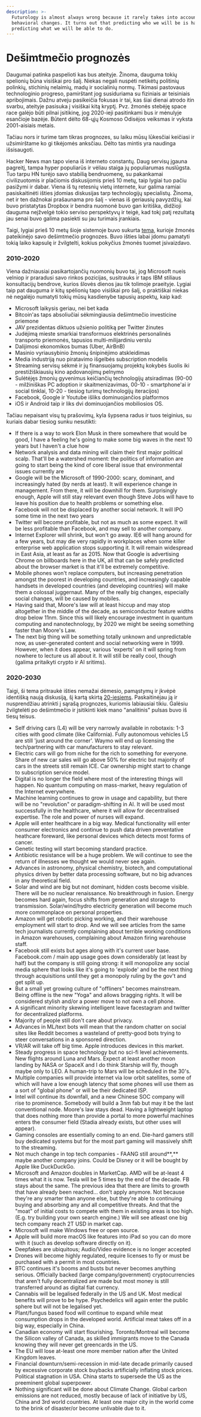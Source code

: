 ```yaml
---
description: >-
  Futurology is almost always wrong because it rarely takes into account
  behavioral changes. It turns out that predicting who we will be is harder than
  predicting what we will be able to do.
---
```


# Dešimtmečio prognozės

Daugumai patinka paspelioti kas bus ateityje. Žinoma, dauguma tokių spelionių būna visiškai pro šalį. Niekas negali nuspėti netikėtų politinių polinkių, stichinių nelaimių, madų ir socialinių normų. Tikimasi pastovaus technologinio progreso, pamirštant jog susiduriama su fiziniais ar teisiniais apribojimais. Dažnu atveju pasikeičia fokusas ir tai, kas šiai dienai atrodo itin svarbu, ateityje pasisuka į visiškai kitą kryptį. Pvz. žmonės stebėję space race galėjo būti pilnai įsitikinę, jog 2020-ieji pasitinkami bus ir mėnulyje esančioje bazėje. Būtent dėlto 68-ųjų Kosmoso Odisėjos veiksmas ir vyksta 2001-aisiais metais.

Tačiau nors ir turime tam tikras prognozes, su laiku mūsų lūkesčiai keičiasi ir užsimirštame ko gi tikėjomės anksčiau. Dėlto tas mintis yra naudinga išsisaugoti.

Hacker News man tapo viena iš interneto constantų. Daug servisų įgauna pagreitį, tampa hyper populiarūs ir vėliau staiga jų populiarumas nuslūgsta. Tuo tarpu HN turėjo savo stabilią bendruomenę, su pakankamai civilizuotomis ir plačiomis diskusijomis prieš 10 metų, taip lygiai tuo pačiu pasižymi ir dabar. Viena iš tų retesnių vietų internete, kur galima ramiai pasiskaitinėti išties įdomias diskusijas tarp technologijų specialistų. Žinoma, net ir ten dažnokai prašaunama pro šalį - vienas iš geriausių pavyzdžių, kai buvo pristatytas Dropbox ir bendra nuomonė buvo gan kritiška, didžioji dauguma neįžvelgė tokio serviso perspektyvų ir teigė, kad tokį patį rezultatą jau senai buvo galima pasiekti su jau turimais įrankiais.

Taigi, lygiai prieš 10 metų šioje sistemoje buvo sukurta [tema](https://news.ycombinator.com/item?id=1025681), kurioje žmonės pateikinėjo savo dešimtmečio prognozes. Buvo išties labai įdomu pamatyti tokią laiko kapsulę ir žvilgtelti, kokius pokyčius žmonės tuomet įsivaizdavo.

### 2010-2020

Viena dažniausiai pasikartojančių nuomonių buvo tai, jog Microsoft nueis velniop ir praradusi savo rinkos pozicijas, susitrauks ir taps IBM stiliaus konsultacijų bendrove, kurios šlovės dienos jau tik tolimoje praeityje. Lygiai taip pat dauguma ir kitų spėlionių tapo visiškai pro šalį, o praktiškai niekas nė negalėjo numatyti tokių mūsų kasdienybe tapusių aspektų, kaip kad:

* Microsoft laikysis geriau, nei bet kada
* Bitcoin'as taps absoliučiai sėkmingiausia dešimtmečio investicine priemone
* JAV prezidentas diktuos užsienio politiką per Twitter žinutes
* Judėjimą mieste smarkiai transformuos elektrinės personalinės transporto priemonės, tapusios multi-milijardiniu verslu
* Dalijimosi ekonomikos bumas \(Uber, AirBnB\)
* Masinio vyriausybinio žmonių šnipinėjimo atskleidimas
* Media industriją nuo piratavimo išgelbės subscription modelis
* Streaming servisų sėkmė ir jų finansuojamų projektų kokybės šuolis iki prestižiškiausių kino apdovanojimų pelnymo
* Sulėtėjęs žmonių gyvenimus keičiančių technologijų atsiradimas \(90-00 - milžiniškas PC adoption ir skaitmenizavimas, 00-10 - smartphone'ai ir social tinklai, 10-20 - tiesiog turimų technologijų iteracijos\)
* Facebook, Google ir Youtube išliks dominuojančios platformos
* iOS ir Android taip ir liks dvi dominuojančios mobiliosios OS.

Tačiau nepaisant visų tų prašovimų, kyla šypsena radus ir tuos teiginius, su kuriais dabar tiesiog sunku nesutikti:

* If there is a way to work Elon Musk in there somewhere that would be good, I have a feeling he's going to make some big waves in the next 10 years but I haven't a clue how
* Network analysis and data mining will claim their first major political scalp. That'll be a watershed moment: the politics of information are going to start being the kind of core liberal issue that environmental issues currently are
* Google will be the Microsoft of 1990-2000: scary, dominant, and increasingly hated \(by nerds at least\). It will experience change in management. From there, it will be downhill for them. Surprisingly enough, Apple will still stay relevant even though Steve Jobs will have to leave his position due to health problems or something else.
* Facebook will not be displaced by another social network. It will IPO some time in the next two years
* Twitter will become profitable, but not as much as some expect. It will be less profitable than Facebook, and may sell to another company.
* Internet Explorer will shrink, but won't go away. IE6 will hang around for a few years, but may die very rapidly in workplaces when some killer enterprise web application stops supporting it. It will remain widespread in East Asia, at least as far as 2015. Now that Google is advertising Chrome on billboards here in the UK, all that can be safely predicted about the browser market is that it'll be extremely competitive.
* Mobile phones won't replace computers, but increasing penetration amongst the poorest in developing countries, and increasingly capable handsets in developed countries \(and developing countries\) will make them a colossal juggernaut. Many of the really big changes, especially social changes, will be caused by mobiles.
* Having said that, Moore's law will at least hiccup and may stop altogether in the middle of the decade, as semiconductor feature widths drop below 11nm. Since this will likely encourage investment in quantum computing and nanotechnology, by 2020 we might be seeing something faster than Moore's Law.
* The next big thing will be something totally unknown and unpredictable now, as user-generated content and social networking were in 1999. However, when it does appear, various 'experts' on it will spring from nowhere to lecture us all about it. It will still be really cool, though \(galima pritaikyti crypto ir AI sritims\).

### 2020-2030

Taigi, ši tema pritraukė išties nemažai dėmesio, pamąstymų ir įkvėpė identišką naują diskusiją, šį kartą skirtą [20-iesiems](https://news.ycombinator.com/item?id=21941278). Paskaitinėjau ją ir nusprendžiau atrinkti į sąrašą prognozes, kuriomis labiausiai tikiu. Galėsiu žvilgtelėti po dešimtmečio ir įsitikinti kiek mano "analitinis" pulsas buvo iš tiesų teisus.

* Self driving cars \(L4\) will be very narrowly available in robotaxis: 1-3 cities with good climate \(like California\). Fully autonomous vehicles L5 are still 'just around the corner'. Waymo will end up licensing the tech/partnering with car manufacturers to stay relevant.
* Electric cars will go from niche for the rich to something for everyone. Share of new car sales will go above 50% for electric but majority of cars in the streets still remain ICE. Car ownership might start to change to subscription service model.
* Digital is no longer the field where most of the interesting things will happen. No quantum computing on mass-market, heavy regulation of the Internet everywhere.
* Machine learning continues to grow in usage and capability, but there will be no "revolution" or paradigm-shifting in AI. It will be used most successfully in the healthcare, where it will allow for decentralised expertise. The role and power of nurses will expand.
* Apple will enter healthcare in a big way. Medical functionality will enter consumer electronics and continue to push data driven preventative heathcare foreward, like personal devices which detects most forms of cancer.
* Genetic testing will start becoming standard practice.
* Antibiotic resistance will be a huge problem. We will continue to see the return of illnesses we thought we would never see again.
* Advances in astronomy, physical chemistry, biotech, and computational physics driven by better data processing software, but no big advances in any theoretical field.
* Solar and wind are big but not dominant, hidden costs become visible. There will be no nuclear renaissance. No breakthrough in fusion. Energy becomes hard again, focus shifts from generation and storage to transmission. Solar/wind/hydro electricity generation will become much more commonplace on personal properties.
* Amazon will get robotic picking working, and their warehouse employment will start to drop. And we will see articles from the same tech journalists currently complaining about terrible working conditions in Amazon warehouses, complaining about Amazon firing warehouse staff.
* Facebook still exists but ages along with it's current user base. Facebook.com / main app usage goes down considerably \(at least by half\) but the company is still going strong: it will monopolize any social media sphere that looks like it's going to 'explode' and be the next thing through acquisitions until they get a monopoly ruling by the gov't and get split up. 
* But a small yet growing culture of "offliners" becomes mainstream. Being offline is the new "Yoga" and allows bragging rights. It will be considered stylish and/or a power move to not own a cell phone.
* A significant minority skewing intelligent leave facestagram and twitter for decentralized platforms.
* Majority of people still don't care about privacy.
* Advances in ML/text bots will mean that the random chatter on social sites like Reddit becomes a wasteland of pretty-good bots trying to steer conversations in a sponsored direction.
* VR/AR will take off big time. Apple introduces devices in this market.
* Steady progress in space technology but no sci-fi level achievements. New flights around Luna and Mars. Expect at least another moon landing by NASA or SpaceX and I do think Starship will fly, though maybe only to LEO. A human-trip to Mars will be scheduled in the 30's.
* Multiple companies will provide internet via low orbit satellites, some of which will have a low enough latency that some phones will use them as a sort of "global phone" or will be their dedicated ISP.
* Intel will continue its downfall, and a new Chinese SOC company will rise to prominence. Somebody will build a 3nm fab but may it be the last conventional node. Moore's law stays dead. Having a lightweight laptop that does nothing more than provide a portal to more powerful machines enters the consumer field \(Stadia already exists, but other uses will appear\).
* Gaming consoles are essentially coming to an end. Die-hard gamers still buy dedicated systems but for the most part gaming will massively shift to the streaming.
* Not much change in top tech companies - FAANG still around**,** maybe another company joins. Could be Disney or it will be bought by Apple like DuckDuckGo. 
* Microsoft and Amazon doubles in MarketCap. AMD will be at-least 4 times what it is now. Tesla will be 5 times by the end of the decade. FB stays about the same. The previous idea that there are limits to growth that have already been reached... don't apply anymore. Not because they're any smarter than anyone else, but they're able to continuing buying and absorbing any and all competitive threats. And that the "moat" of initial costs to compete with them in existing areas is too high. \(E.g. try building your own search engine.\) We will see atleast one big tech company reach 2T USD in market cap.
* Microsoft will make Windows free or open source.
* Apple will build more macOS like features into iPad so you can do more with it \(such as develop software directly on it\).
* Deepfakes are ubiquitous; Audio/Video evidence is no longer accepted
* Drones will become highly regulated, require licenses to fly or must be purchased with a permit in most countries.
* BTC continues it's booms and busts but never becomes anything serious. Officially backed \(large company/government\) cryptocurrencies that aren't fully decentralized are made but most money is still transferred around as digital fiat currency.
* Cannabis will be legalised federally in the US and UK. Most medical benefits will prove to be hype. Psychedelics will again enter the public sphere but will not be legalised yet.
* Plant/fungus based food will continue to expand while meat consumption drops in the developed world. Artificial meat takes off in a big way, especially in China.
* Canadian economy will start flourishing. Toronto/Montreal will become the Silicon valley of Canada, as skilled immigrants move to the Canada knowing they will never get greencards in the US.
* The EU will lose at-least one more member nation after the United Kingdom leaves.
* Financial downturn/semi-recession in mid-late decade primarily caused by excessive corporate stock buybacks artificially inflating stock prices. Political stagnation in USA. China starts to supersede the US as the preeminent global superpower.
* Nothing significant will be done about Climate Change. Global carbon emissions are not reduced, mostly because of lack of initiative by US, China and 3rd world countries. At least one major city in the world come to the brink of disaster/or become unlivable due to it.

